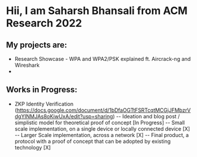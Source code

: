 # Hii, I am Saharsh Bhansali from ACM Research 2022

## My projects are:
 - Research Showcase - WPA and WPA2/PSK explained ft. Aircrack-ng and Wireshark
 - 

## Works in Progress:
 - ZKP Identity Verification (https://docs.google.com/document/d/1bDfaOGTtFSRTcqtMCGjJFMbzrVdgYINMJAs8oKiwUxA/edit?usp=sharing)
  -- Ideation and blog post / simplistic model for theoretical proof of concept [In Progress]
  -- Small scale implementation, on a single device or locally connected device [X]
  -- Larger Scale implementation, across a network [X]
  -- Final product, a protocol with a proof of concept that can be adopted by existing technology [X]
